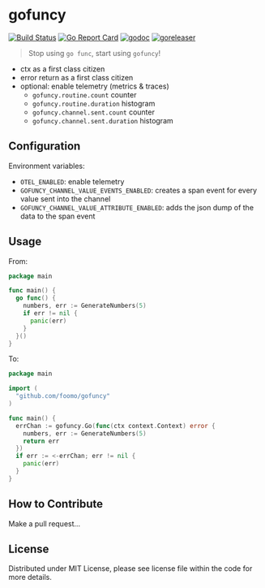 # gofuncy

[![Build Status](https://github.com/foomo/gofuncy/actions/workflows/test.yml/badge.svg?branch=main&event=push)](https://github.com/foomo/gofuncy/actions/workflows/test.yml)
[![Go Report Card](https://goreportcard.com/badge/github.com/foomo/gofuncy)](https://goreportcard.com/report/github.com/foomo/gofuncy)
[![godoc](https://godoc.org/github.com/foomo/gofuncy?status.svg)](https://godoc.org/github.com/foomo/gofuncy)
[![goreleaser](https://github.com/foomo/gofuncy/actions/workflows/release.yml/badge.svg)](https://github.com/foomo/gofuncy/actions)

> Stop using `go func`, start using `gofuncy`!

- ctx as a first class citizen
- error return as a first class citizen
- optional: enable telemetry (metrics & traces)
  - `gofuncy.routine.count` counter
  - `gofuncy.routine.duration` histogram
  - `gofuncy.channel.sent.count` counter
  - `gofuncy.channel.sent.duration` histogram

## Configuration

Environment variables:

- `OTEL_ENABLED`: enable telemetry
- `GOFUNCY_CHANNEL_VALUE_EVENTS_ENABLED`: creates a span event for every value sent into the channel
- `GOFUNCY_CHANNEL_VALUE_ATTRIBUTE_ENABLED`: adds the json dump of the data to the span event

## Usage

From:

```go
package main

func main() {
  go func() {
    numbers, err := GenerateNumbers(5)
    if err != nil {
      panic(err)
    }
  }()
}
```

To:

```go
package main

import (
  "github.com/foomo/gofuncy"
)

func main() {
  errChan := gofuncy.Go(func(ctx context.Context) error {
    numbers, err := GenerateNumbers(5)
    return err
  })
  if err := <-errChan; err != nil {
    panic(err)
  }
}
```

## How to Contribute

Make a pull request...

## License

Distributed under MIT License, please see license file within the code for more details.
